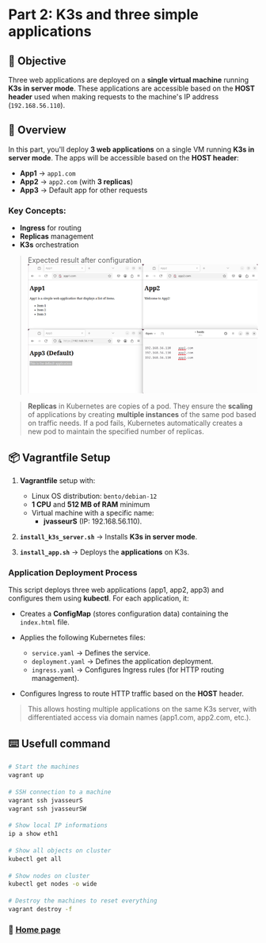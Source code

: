 # Part 2: K3s and three simple applications

## 🎯 Objective

Three web applications are deployed on a **single virtual machine** running **K3s in server mode**. These applications are accessible based on the **HOST header** used when making requests to the machine's IP address (`192.168.56.110`).

## 📑 Overview

In this part, you'll deploy **3 web applications** on a single VM running **K3s in server mode**. The apps will be accessible based on the **HOST header**:

- **App1** → `app1.com`
- **App2** → `app2.com` (with **3 replicas**)
- **App3** → Default app for other requests

### Key Concepts:
- **Ingress** for routing
- **Replicas** management
- **K3s** orchestration

> Expected result after configuration
![apps images](../images/p2_app.png)

> **Replicas** in Kubernetes are copies of a pod. They ensure the **scaling** of applications by creating **multiple instances** of the same pod based on traffic needs. If a pod fails, Kubernetes automatically creates a new pod to maintain the specified number of replicas.

## 📦 Vagrantfile Setup

1. **Vagrantfile** setup with:
   - Linux OS distribution: `bento/debian-12`
   - **1 CPU** and **512 MB of RAM** minimum
   - Virtual machine with a specific name:
     - **jvasseurS** (IP: 192.168.56.110).

2. **`install_k3s_server.sh`** → Installs **K3s in server mode**.
3. **`install_app.sh`** → Deploys the **applications** on K3s.

### Application Deployment Process
This script deploys three web applications (app1, app2, app3) and configures them using **kubectl**. For each application, it:

- Creates a **ConfigMap** (stores configuration data) containing the `index.html` file.
- Applies the following Kubernetes files:
  - `service.yaml` → Defines the service.
  - `deployment.yaml` → Defines the application deployment.
  - `ingress.yaml` → Configures Ingress rules (for HTTP routing management).
  
- Configures Ingress to route HTTP traffic based on the **HOST** header.

> This allows hosting multiple applications on the same K3s server, with differentiated access via domain names (app1.com, app2.com, etc.).

## ⌨️ Usefull command

```sh
# Start the machines
vagrant up

# SSH connection to a machine
vagrant ssh jvasseurS
vagrant ssh jvasseurSW

# Show local IP informations
ip a show eth1

# Show all objects on cluster
kubectl get all

# Show nodes on cluster
kubectl get nodes -o wide

# Destroy the machines to reset everything
vagrant destroy -f
```


### 📖 [Home page](https://github.com/vkerob/Inception-of-Things#readme)